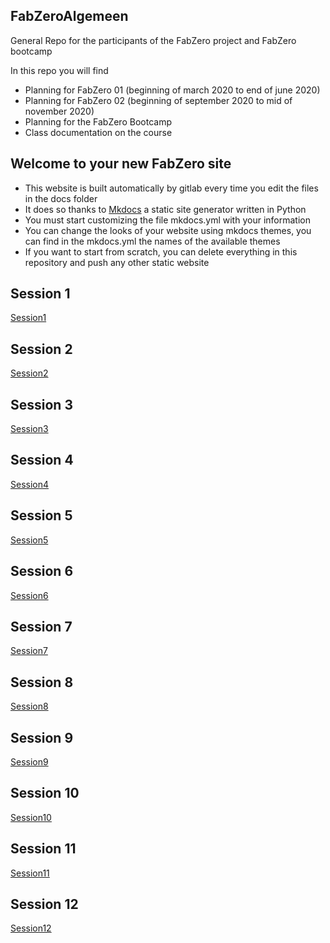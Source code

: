 ## FabZeroAlgemeen

General Repo for the participants of the FabZero project and FabZero bootcamp

In this repo you will find

- Planning for FabZero 01 (beginning of march 2020 to end of june 2020)
- Planning for FabZero 02 (beginning of september 2020 to mid of november 2020)
- Planning for the FabZero Bootcamp
- Class documentation on the course



## Welcome to your new FabZero site

- This website is built automatically by gitlab every time you edit the files in the docs folder
- It does so thanks to [Mkdocs](https://mkdocs.org) a static site generator written in Python
- You must start customizing the file mkdocs.yml with your information
- You can change the looks of your website using mkdocs themes, you can find in the mkdocs.yml the names of the available themes
- If you want to start from scratch, you can delete everything in this repository and push any other static website

## Session 1
[Session1](./session1)

## Session 2
[Session2](./session2)

## Session 3
[Session3](./session3)

## Session 4
[Session4](./session4)

## Session 5
[Session5](./session5)

## Session 6
[Session6](./session6)

## Session 7
[Session7](./session7)

## Session 8
[Session8](./session8)

## Session 9
[Session9](./session9)

## Session 10
[Session10](./session10)

## Session 11
[Session11](./session11)

## Session 12
[Session12](./session12)

